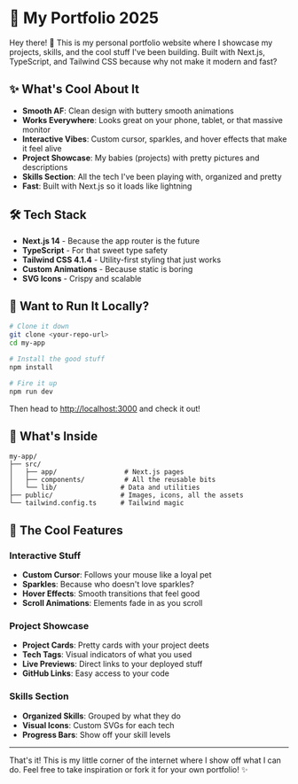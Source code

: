 # 🚀 My Portfolio 2025

Hey there! 👋 This is my personal portfolio website where I showcase my projects, skills, and the cool stuff I've been building. Built with Next.js, TypeScript, and Tailwind CSS because why not make it modern and fast?

## ✨ What's Cool About It

- **Smooth AF**: Clean design with buttery smooth animations
- **Works Everywhere**: Looks great on your phone, tablet, or that massive monitor
- **Interactive Vibes**: Custom cursor, sparkles, and hover effects that make it feel alive
- **Project Showcase**: My babies (projects) with pretty pictures and descriptions
- **Skills Section**: All the tech I've been playing with, organized and pretty
- **Fast**: Built with Next.js so it loads like lightning

## 🛠️ Tech Stack

- **Next.js 14** - Because the app router is the future
- **TypeScript** - For that sweet type safety
- **Tailwind CSS 4.1.4** - Utility-first styling that just works
- **Custom Animations** - Because static is boring
- **SVG Icons** - Crispy and scalable

## 🚀 Want to Run It Locally?

```bash
# Clone it down
git clone <your-repo-url>
cd my-app

# Install the good stuff
npm install

# Fire it up
npm run dev
```

Then head to [http://localhost:3000](http://localhost:3000) and check it out!

## 📁 What's Inside

```
my-app/
├── src/
│   ├── app/                 # Next.js pages
│   ├── components/          # All the reusable bits
│   └── lib/                # Data and utilities
├── public/                 # Images, icons, all the assets
└── tailwind.config.ts      # Tailwind magic
```

## 📱 The Cool Features

### Interactive Stuff

- **Custom Cursor**: Follows your mouse like a loyal pet
- **Sparkles**: Because who doesn't love sparkles?
- **Hover Effects**: Smooth transitions that feel good
- **Scroll Animations**: Elements fade in as you scroll

### Project Showcase

- **Project Cards**: Pretty cards with your project deets
- **Tech Tags**: Visual indicators of what you used
- **Live Previews**: Direct links to your deployed stuff
- **GitHub Links**: Easy access to your code

### Skills Section

- **Organized Skills**: Grouped by what they do
- **Visual Icons**: Custom SVGs for each tech
- **Progress Bars**: Show off your skill levels

---

That's it! This is my little corner of the internet where I show off what I can do. Feel free to take inspiration or fork it for your own portfolio! ✨
